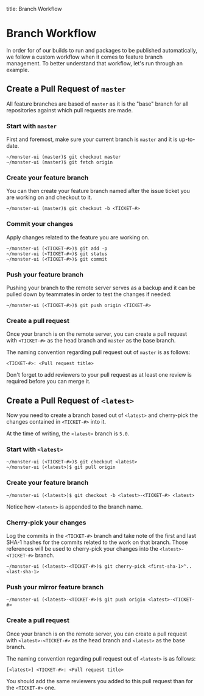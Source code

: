 title: Branch Workflow

# Branch Workflow

In order for of our builds to run and packages to be published automatically, we follow a custom workflow when it comes to feature branch management. To better understand that workflow, let's run through an example.

## Create a Pull Request of `master`
All feature branches are based of `master` as it is the "base" branch for all repositories against which pull requests are made.

### Start with `master`
First and foremost, make sure your current branch is `master` and it is up-to-date.

```shell
~/monster-ui (master)$ git checkout master
~/monster-ui (master)$ git fetch origin
```

### Create your feature branch
You can then create your feature branch named after the issue ticket you are working on and checkout to it.

```shell
~/monster-ui (master)$ git checkout -b <TICKET-#>
```

### Commit your changes
Apply changes related to the feature you are working on.

```shell
~/monster-ui (<TICKET-#>)$ git add -p
~/monster-ui (<TICKET-#>)$ git status
~/monster-ui (<TICKET-#>)$ git commit
```
### Push your feature branch
Pushing your branch to the remote server serves as a backup and it can be pulled down by teammates in order to test the changes if needed:

```shell
~/monster-ui (<TICKET-#>)$ git push origin <TICKET-#>
```

### Create a pull request
Once your branch is on the remote server, you can create a pull request with `<TICKET-#>` as the head branch and `master` as the base branch.

The naming convention regarding pull request out of `master` is as follows:
```
<TICKET-#>: <Pull request title>
```

Don't forget to add reviewers to your pull request as at least one review is required before you can merge it.

## Create a Pull Request of `<latest>`
Now you need to create a branch based out of `<latest>` and cherry-pick the changes contained in `<TICKET-#>` into it.

At the time of writing, the `<latest>` branch is `5.0`.

### Start with `<latest>`
```shell
~/monster-ui (<TICKET-#>)$ git checkout <latest>
~/monster-ui (<latest>)$ git pull origin
```

### Create your feature branch
```shell
~/monster-ui (<latest>)$ git checkout -b <latest>-<TICKET-#> <latest>
```

Notice how `<latest>` is appended to the branch name.

### Cherry-pick your changes
Log the commits in the `<TICKET-#>` branch and take note of the first and last SHA-1 hashes for the commits related to the work on that branch. Those references will be used to cherry-pick your changes into the `<latest>-<TICKET-#>` branch.

```shell
~/monster-ui (<latest>-<TICKET-#>)$ git cherry-pick <first-sha-1>^..<last-sha-1>
```

### Push your mirror feature branch
```shell
~/monster-ui (<latest>-<TICKET-#>)$ git push origin <latest>-<TICKET-#>
```

### Create a pull request
Once your branch is on the remote server, you can create a pull request with `<latest>-<TICKET-#>` as the head branch and `<latest>` as the base branch.

The naming convention regarding pull request out of `<latest>` is as follows:
```
[<latest>] <TICKET-#>: <Pull request title>
```

You should add the same reviewers you added to this pull request than for the `<TICKET-#>` one.
